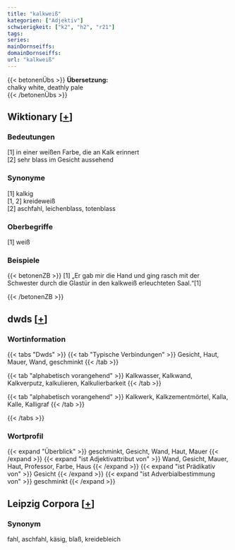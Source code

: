 ```yaml
---
title: "kalkweiß"
kategorien: ["Adjektiv"]
schwierigkeit: ["k2", "h2", "r21"]
tags:
series:
mainDornseiffs:
domainDornseiffs:
url: "kalkweiß"
---
```


{{< betonenÜbs >}}
**Übersetzung:**  
chalky white, deathly pale  
{{< /betonenÜbs >}}

## Wiktionary [[+](https://de.wiktionary.org/wiki/kalkweiß)]

### Bedeutungen
[1] in einer weißen Farbe, die an Kalk erinnert  
[2] sehr blass im Gesicht aussehend  

### Synonyme
[1] kalkig  
[1, 2] kreideweiß  
[2] aschfahl, leichenblass, totenblass  

### Oberbegriffe
[1] weiß  

### Beispiele
{{< betonenZB >}}
[1] „Er gab mir die Hand und ging rasch mit der Schwester durch die Glastür in den kalkweiß erleuchteten Saal.“[1]  

{{< /betonenZB >}}


## dwds [[+](https://www.dwds.de/wb/kalkweiß)]

### Wortinformation
{{< tabs "Dwds" >}}
{{< tab "Typische Verbindungen" >}}
Gesicht, Haut, Mauer, Wand, geschminkt
{{< /tab >}}

{{< tab "alphabetisch vorangehend" >}}
Kalkwasser, Kalkwand, Kalkverputz, kalkulieren, Kalkulierbarkeit
{{< /tab >}}

{{< tab "alphabetisch vorangehend" >}}
Kalkwerk, Kalkzementmörtel, Kalla, Kalle, Kalligraf
{{< /tab >}}

{{< /tabs >}}

### Wortprofil
{{< expand "Überblick" >}} geschminkt, Gesicht, Wand, Haut, Mauer {{< /expand >}}
{{< expand "ist Adjektivattribut von" >}} Wand, Gesicht, Mauer, Haut, Professor, Farbe, Haus {{< /expand >}}
{{< expand "ist Prädikativ von" >}} Gesicht {{< /expand >}}
{{< expand "ist Adverbialbestimmung von" >}} geschminkt {{< /expand >}}

## Leipzig Corpora [[+](https://corpora.uni-leipzig.de/en/res?word=kalkweiß&corpusId=deu_newscrawl-public_2018)]


### Synonym
fahl, aschfahl, käsig, blaß, kreidebleich

